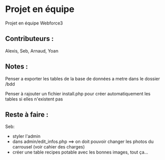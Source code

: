 # Projet en équipe
Projet en équipe Webforce3

## Contributeurs :
Alexis, Seb, Arnaud, Yoan

## Notes :
Penser a exporter les tables de la base de données a metre dans le dossier /bdd

Penser à rajouter un fichier install.php pour créer automatiquement les tables si elles n'existent pas

## Reste à faire :


Seb:
- styler l'admin
- dans admin/edit_infos.php ==> on doit pouvoir changer les photos du carrousel (voir cahier des charges) 
- créer une table recipes potable avec les bonnes images, tout ça...

